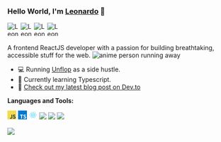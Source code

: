 ### Hello World, I'm [Leonardo](https://www.leonardojaques.com/) 🤹

<a href="https://twitter.com/intent/follow?original_referer=https%3A%2F%2Fplatform.twitter.com%2F&ref_src=twsrc%5Etfw&screen_name=leokindacodes&tw_p=followbutton">
  <img align="left" alt="Leonardo Jaques Twitter profile" src="https://img.icons8.com/color/96/000000/twitter.png" height="30" width="30"/>
</a>

<a href="https://www.linkedin.com/in/leonardojaques/">
  <img align="left" alt="Leonardo Jaques Linkedin profile" src="https://img.icons8.com/color/48/000000/linkedin-2.png" height="30" width="30" />
</a>

<a href="dsc.bio/leomjaques">
  <img align="left" alt="Leonardo Jaques Twitter profile" src="https://img.icons8.com/fluent/48/000000/discord-new-logo.png" height="30" width="30"/>
</a>

<a href="https://dev.to/leomjaques">
  <img align="left" alt="Leonardo Jaques Dev.to profile" src="https://d2fltix0v2e0sb.cloudfront.net/dev-badge.svg" height="30" width="30">
</a> <br/> <br/>

A frontend ReactJS developer with a passion for building breathtaking, accessible stuff for the web. <img alt="anime person running away" width="30px" src="https://media.giphy.com/media/l1IBiCSkcSjBntAs0/giphy.gif"/>


- 💻 Running [Unflop](https://unflop.me/) as a side hustle.
- 🎉 Currently learning Typescript.
- 🏓 <a href="https://dev.to/leomjaques/my-fav-resources-being-a-freelancer-as-a-side-hustle-15ml">Check out my latest blog post on Dev.to</a>




**Languages and Tools:**  

<code><img height="20" src="https://raw.githubusercontent.com/github/explore/80688e429a7d4ef2fca1e82350fe8e3517d3494d/topics/javascript/javascript.png"></code>
<code><img height="20" src="https://raw.githubusercontent.com/github/explore/80688e429a7d4ef2fca1e82350fe8e3517d3494d/topics/typescript/typescript.png"></code>
<code><img height="20" src="https://raw.githubusercontent.com/github/explore/80688e429a7d4ef2fca1e82350fe8e3517d3494d/topics/react/react.png"></code>
<code><img height="20" src="https://api.iconify.design/logos:gatsby.svg"></code>
<code><img height="20" src="https://api.iconify.design/logos:tailwindcss-icon.svg"></code>
<code><img height="20" src="https://api.iconify.design/logos:sass.svg"></code>

<a href="https://github.com/anuraghazra/github-readme-stats">
  <!-- Change the `github-readme-stats.anuraghazra1.vercel.app` to `github-readme-stats.vercel.app`  -->
  <img align="center" src="https://github-readme-stats.vercel.app/api/top-langs/?username=leonardomjq&layout=compact&theme=radical" />
</a>


